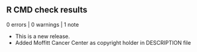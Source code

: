 ## R CMD check results

0 errors | 0 warnings | 1 note

* This is a new release.
* Added Moffitt Cancer Center as copyright holder in DESCRIPTION file
